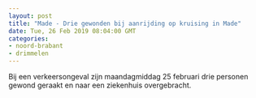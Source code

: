 ```yaml
---
layout: post
title: "Made - Drie gewonden bij aanrijding op kruising in Made"
date: Tue, 26 Feb 2019 08:04:00 GMT
categories: 
- noord-brabant 
- drimmelen 
---
```


Bij een verkeersongeval zijn maandagmiddag 25 februari drie personen gewond geraakt en naar een ziekenhuis overgebracht.

